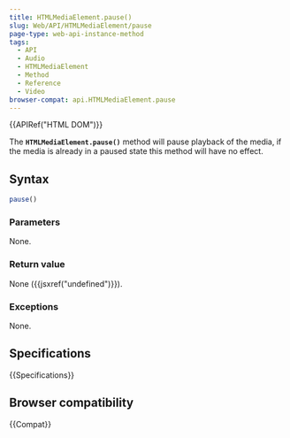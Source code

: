```yaml
---
title: HTMLMediaElement.pause()
slug: Web/API/HTMLMediaElement/pause
page-type: web-api-instance-method
tags:
  - API
  - Audio
  - HTMLMediaElement
  - Method
  - Reference
  - Video
browser-compat: api.HTMLMediaElement.pause
---
```

{{APIRef("HTML DOM")}}

The **`HTMLMediaElement.pause()`** method will pause playback
of the media, if the media is already in a paused state this method will have no effect.

## Syntax

```js
pause()
```

### Parameters

None.

### Return value

None ({{jsxref("undefined")}}).

### Exceptions

None.

## Specifications

{{Specifications}}

## Browser compatibility

{{Compat}}
